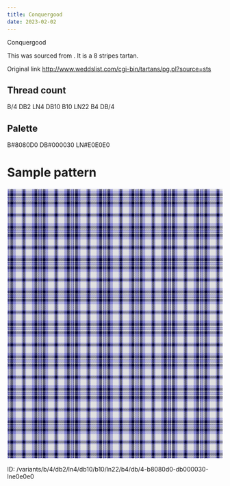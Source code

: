 ```yaml
---
title: Conquergood
date: 2023-02-02
---
```

Conquergood

This was sourced from <no value>.  It is a 8 stripes tartan.

Original link http://www.weddslist.com/cgi-bin/tartans/pg.pl?source=sts

## Thread count
B/4 DB2 LN4 DB10 B10 LN22 B4 DB/4

## Palette
B#8080D0 DB#000030 LN#E0E0E0

# Sample pattern

![Tartan detail](tartan.png "B/4 DB2 LN4 DB10 B10 LN22 B4 DB/4 tartan")

ID: /variants/b/4/db2/ln4/db10/b10/ln22/b4/db/4-b8080d0-db000030-lne0e0e0